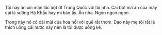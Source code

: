 Tối nay ăn xin mận lắc bột ớt Trung Quốc với tôi nha. Cái bột mà ăn của mấy cái là sướng Hà Khẩu hay mì bào ấy. Ăn nha. Ngon ngon ngon.

Trong này nó có cái mùi của hoa hồi với quế rất thơm.
Dạo này mẹ tôi rất là thích uống cái nước này nên là tôi được uống ké.